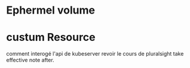 # Ephermel volume

# custum Resource



comment interogé l'api de kubeserver
revoir le cours de pluralsight
take effective note after.
